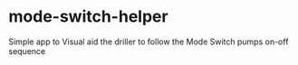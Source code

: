 # mode-switch-helper
Simple app to Visual aid the driller to follow the Mode Switch pumps on-off sequence
